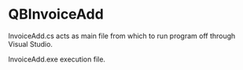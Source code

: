 # QBInvoiceAdd
InvoiceAdd.cs acts as main file from which to run program off through Visual Studio.

InvoiceAdd.exe execution file.

